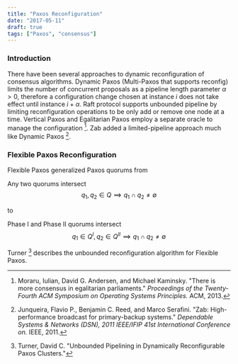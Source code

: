 ```yaml
---
title: "Paxos Reconfiguration"
date: "2017-05-11"
draft: true
tags: ["Paxos", "consensus"]
---
```


### Introduction

There have been several approaches to dynamic reconfiguration of consensus algorithms.
Dynamic Paxos (Multi-Paxos that supports reconfig) limits the number of concurrent proposals as a pipeline length parameter $\alpha > 0$, therefore a configuration change chosen at instance $i$ does not take effect until instance $i + \alpha$. Raft protocol supports unbounded pipeline by limiting reconfiguration operations to be only add or remove one node at a time. Vertical Paxos and Egalitarian Paxos employ a separate oracle to manage the configuration [^epaxos]. Zab added a limited-pipeline approach much like Dynamic Paxos [^zab].

### Flexible Paxos Reconfiguration

Flexible Paxos generalized Paxos quorums from

Any two quorums intersect
$$q_1, q_2 \in Q \implies q_1 \cap q_2 \neq \emptyset$$

to

Phase I and Phase II quorums intersect
$$q_1 \in Q^{I}, q_2 \in Q^{II} \implies q_1 \cap q_2 \neq \emptyset$$

Turner [^upaxos] describes the unbounded reconfiguration algorithm for Flexible Paxos.



[^upaxos]: Turner, David C. "Unbounded Pipelining in Dynamically Reconfigurable Paxos Clusters."

[^epaxos]: Moraru, Iulian, David G. Andersen, and Michael Kaminsky. "There is more consensus in egalitarian parliaments." *Proceedings of the Twenty-Fourth ACM Symposium on Operating Systems Principles.* ACM, 2013.

[^zab]: Junqueira, Flavio P., Benjamin C. Reed, and Marco Serafini. "Zab: High-performance broadcast for primary-backup systems." *Dependable Systems & Networks (DSN), 2011 IEEE/IFIP 41st International Conference on.* IEEE, 2011.
